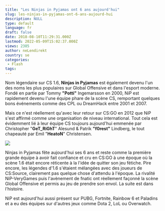```yaml
---
title: "Les Ninjas in Pyjamas ont 6 ans aujourd'hui"
slug: les-ninjas-in-pyjamas-ont-6-ans-aujourd-hui
description: NULL
type: default
language: fr
draft: false
date: 2018-08-10T11:29:31.000Z
lastmod: 2022-05-09T15:02:37.000Z
views: 2385
author: neLendirekt
country: se
categories:
 - Flash
tags:
---
```

Nom légendaire sur CS 1.6, **Ninjas in Pyjamas** est également devenu l'un des noms les plus populaires sur Global Offensive et dans l'esport moderne. Fondé en partie par Tommy **"Potti"** Ingemarsson en 2000, NiP est rapidement devenu l'une équipe phare de la scène CS, remportant quelques bons événements comme des CPL ou DreamHack entre 2001 et 2007\. 

Mais ce n'est réellement qu'avec leur retour sur CS:GO en 2012 que NiP s'est affirmé comme une organisation de niveau international. Tout cela est évidemment lié à leur équipe CS toujours aujourd'hui emmenée par Christopher "**GeT\_RiGhT**" Alesund & Patrik **"f0rest"** Lindberg, le tout chapeauté par Emil "**HeatoN**" Christensen.

![](https://flickshot-ue.s3.eu-west-2.amazonaws.com/flickshot/article/5b6d69e31782e/images/YnptmXGxcrFDFkIX9zrkIMPQnyrU4X42eLcWeV8j.png)

Ninjas in Pyjamas fête aujourd'hui ses 6 ans et reste comme la première grande équipe à avoir fait confiance et cru en CS:GO à une époque où la scène 1.6 était encore réticente à la l'idée de quitter son jeu fétiche. Pire encore, les légendes d'1.6 s'étaient mélangées avec des joueurs de CS:Source, clairement pas quelque chose d'attendu à l'époque. La rivalité NiP-VeryGames puis l'avènement de fnatic ont réellement façonné la scène Global Offensive et permis au jeu de prendre son envol. La suite est dans l'histoire.

NiP est aujourd'hui aussi présent sur PUBG, Fortnite, Rainbow 6 et Paladins et a eu des équipes sur d'autres jeux comme Dota 2, LoL ou Overwatch.
